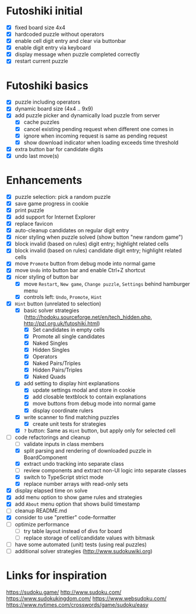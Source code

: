 # Futoshiki initial

- [x] fixed board size 4x4
- [x] hardcoded puzzle without operators
- [x] enable cell digit entry and clear via buttonbar
- [x] enable digit entry via keyboard
- [x] display message when puzzle completed correctly
- [x] restart current puzzle

# Futoshiki basics

- [x] puzzle including operators
- [x] dynamic board size (4x4 .. 9x9)
- [x] add puzzle picker and dynamically load puzzle from server
  - [x] cache puzzles
  - [x] cancel existing pending request when different one comes in
  - [x] ignore when incoming request is same as pending request
  - [x] show download indicator when loading exceeds time threshold
- [x] extra button bar for candidate digits
- [x] undo last move(s)

# Enhancements

- [x] puzzle selection: pick a random puzzle
- [x] save game progress in cookie
- [x] print puzzle
- [x] add support for Internet Explorer
- [x] replace favicon
- [x] auto-cleanup candidates on regular digit entry
- [x] nicer styling when puzzle solved (show button "new random game")
- [x] block invalid (based on rules) digit entry; highlight related cells
- [x] block invalid (based on rules) candidate digit entry; highlight related cells
- [x] move `Promote` button from debug mode into normal game
- [x] move `Undo` into button bar and enable Ctrl+Z shortcut
- [x] nicer styling of button bar
  - [x] move `Restart`, `New game`, `Change puzzle`, `Settings` behind hamburger menu
  - [x] controls left: `Undo`, `Promote`, `Hint`
- [x] `Hint` button (unrelated to selection)
  - [x] basic solver strategies (http://hodoku.sourceforge.net/en/tech_hidden.php, http://pzl.org.uk/futoshiki.html)
    - [x] Set candidates in empty cells
    - [x] Promote all single candidates
    - [x] Naked Singles
    - [x] Hidden Singles
    - [x] Operators
    - [x] Naked Pairs/Triples
    - [x] Hidden Pairs/Triples
    - [x] Naked Quads
  - [x] add setting to display hint explanations
    - [x] update settings modal and store in cookie
    - [x] add closable textblock to contain explanations
    - [x] move buttons from debug mode into normal game
    - [x] display coordinate rulers
  - [x] write scanner to find matching puzzles
    - [x] create unit tests for strategies
  - [x] `?` button: Same as `Hint` button, but apply only for selected cell
- [ ] code refactorings and cleanup
  - [ ] validate inputs in class members
  - [x] split parsing and rendering of downloaded puzzle in BoardComponent
  - [x] extract undo tracking into separate class
  - [ ] review components and extract non-UI logic into separate classes
  - [x] switch to TypeScript strict mode
  - [x] replace number arrays with read-only sets
- [x] display elapsed time on solve
- [x] add menu option to show game rules and strategies
- [x] add `About` menu option that shows build timestamp
- [ ] cleanup README.md
- [x] consider to use "prettier" code-formatter
- [ ] optimize performance
  - [ ] try table layout instead of divs for board
  - [ ] replace storage of cell/candidate values with bitmask
- [ ] have some automated (unit) tests (using real puzzles)
- [ ] additional solver strategies (http://www.sudokuwiki.org)

# Links for inspiration

https://sudoku.game/
http://www.sudoku.com/
https://www.sudokukingdom.com/
https://www.websudoku.com/
https://www.nytimes.com/crosswords/game/sudoku/easy

